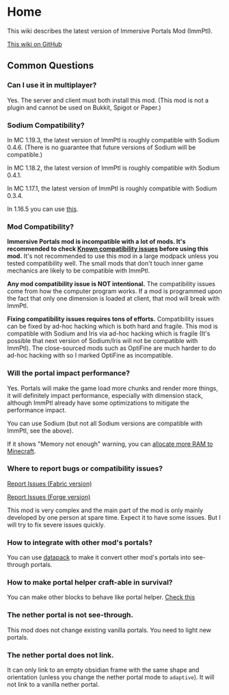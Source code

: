 # Home

This wiki describes the latest version of Immersive Portals Mod (ImmPtl).

[This wiki on GitHub](https://github.com/qouteall/immptl)

## Common Questions

### Can I use it in multiplayer?

Yes. The server and client must both install this mod. (This mod is not a plugin and cannot be used on Bukkit, Spigot or Paper.)

### Sodium Compatibility?

In MC 1.19.3, the latest version of ImmPtl is roughly compatible with Sodium 0.4.6. (There is no guarantee that future versions of Sodium will be compatible.)

In MC 1.18.2, the latest version of ImmPtl is roughly compatible with Sodium 0.4.1.

In MC 1.17.1, the latest version of ImmPtl is roughly compatible with Sodium 0.3.4.

In 1.16.5 you can use [this](https://github.com/qouteall/sodium-fabric/releases).

### Mod Compatibility?

**Immersive Portals mod is incompatible with a lot of mods. It's recommended to check [Known compatibility issues](https://github.com/qouteall/ImmersivePortalsMod/issues?q=is%3Aissue+is%3Aopen+label%3A%22Mod+Compatibility%22) before using this mod.** It's not recommended to use this mod in a large modpack unless you tested compatibility well. The small mods that don't touch inner game mechanics are likely to be compatible with ImmPtl.

**Any mod compatibility issue is NOT intentional.** The compatibility issues come from how the computer program works. If a mod is programmed upon the fact that only one dimension is loaded at client, that mod will break with ImmPtl.

**Fixing compatibility issues requires tons of efforts.** Compatibility issues can be fixed by ad-hoc hacking which is both hard and fragile. This mod is compatible with Sodium and Iris via ad-hoc hacking which is fragile (It's possible that next version of Sodium/Iris will not be compatible with ImmPtl). The close-sourced mods such as OptiFine are much harder to do ad-hoc hacking with so I marked OptiFine as incompatible.

### Will the portal impact performance?

Yes. Portals will make the game load more chunks and render more things, it will definitely impact performance, especially with dimension stack, although ImmPtl already have some optimizations to mitigate the performance impact.

You can use Sodium (but not all Sodium versions are compatible with ImmPtl, see the above).

If it shows "Memory not enough" warning, you can [allocate more RAM to Minecraft](https://filmora.wondershare.com/game-recording/how-to-allocate-more-ram-to-minecraft.html).

### Where to report bugs or compatibility issues?

[Report Issues (Fabric version)](https://github.com/iPortalTeam/ImmersivePortalsMod/issues)

[Report Issues (Forge version)](https://github.com/iPortalTeam/ImmersivePortalsModForForge)

This mod is very complex and the main part of the mod is only mainly developed by one person at spare time. Expect it to have some issues. But I will try to fix severe issues quickly. 

### How to integrate with other mod's portals?

You can use [datapack](./Datapack-Based-Custom-Portal-Generation#convert_vanilla_nether_portaljson-convent-vanilla-nether-portals-into-see-through-portals-if-the-shapes-are-compatible) to make it convert other mod's portals into see-through portals.

### How to make portal helper craft-able in survival?

You can make other blocks to behave like portal helper. [Check this](./Portal-Customization#how-to-use-similar-functionality-in-survival-mode)

### The nether portal is not see-through.

This mod does not change existing vanilla portals. You need to light new portals.

### The nether portal does not link.

It can only link to an empty obsidian frame with the same shape and orientation (unless you change the nether portal mode to `adaptive`). It will not link to a vanilla nether portal.
